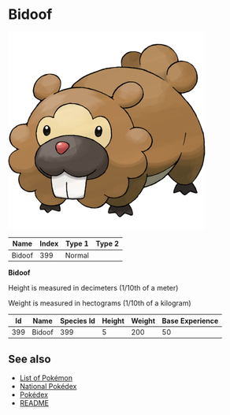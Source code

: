 # Bidoof


![Bidoof](images/399.png)

| **Name** | **Index** | **Type 1** | **Type 2** |
|----|----|----|----|
| Bidoof | 399 | Normal  |  |

**Bidoof** 


Height is measured in decimeters (1/10th of a meter)

Weight is measured in hectograms (1/10th of a kilogram)

| **Id** | **Name** | **Species Id** | **Height** | **Weight** | **Base Experience** |
|--------|----------|----------------|------------|------------|---------------------|
| 399 | Bidoof | 399 | 5 | 200 | 50 |


## See also

- [List of Pokémon](../pokemon.md)
- [National Pokédex](../national_pokedex.md)
- [Pokédex](../pokedex.md)
- [README](../README.md)
